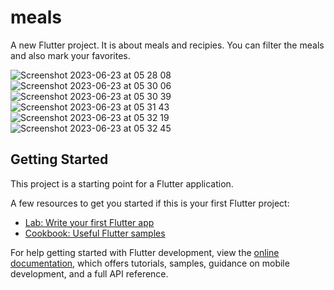 # meals

A new Flutter project. It is about meals and recipies. You can filter the meals and also mark your favorites.

![Screenshot 2023-06-23 at 05 28 08](https://github.com/vedat73/meals/assets/32343921/a3d7dfb9-12b5-4eaa-984a-a59a8bcc9bc1)
![Screenshot 2023-06-23 at 05 30 06](https://github.com/vedat73/meals/assets/32343921/4f299d07-7a41-4ef8-acf4-31b1b700c320)
![Screenshot 2023-06-23 at 05 30 39](https://github.com/vedat73/meals/assets/32343921/22ec6b96-7209-46fc-aa9e-e4966a023c44)
![Screenshot 2023-06-23 at 05 31 43](https://github.com/vedat73/meals/assets/32343921/17f4bd25-c510-4eaf-9d25-d9a77a69d383)
![Screenshot 2023-06-23 at 05 32 19](https://github.com/vedat73/meals/assets/32343921/977c0f55-7287-4c23-8cac-40223b3f45c2)
![Screenshot 2023-06-23 at 05 32 45](https://github.com/vedat73/meals/assets/32343921/5827e4c8-2930-4f45-adc6-26fd7444d600)



## Getting Started

This project is a starting point for a Flutter application.

A few resources to get you started if this is your first Flutter project:

- [Lab: Write your first Flutter app](https://docs.flutter.dev/get-started/codelab)
- [Cookbook: Useful Flutter samples](https://docs.flutter.dev/cookbook)

For help getting started with Flutter development, view the
[online documentation](https://docs.flutter.dev/), which offers tutorials,
samples, guidance on mobile development, and a full API reference.
